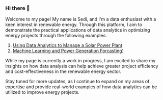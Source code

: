 ### Hi there 👋
Welcome to my page! My name is Sedi, and I'm a data enthusiast with a keen interest in renewable energy. Through this platform, I aim to demonstrate the practical applications of data analytics in optimizing energy projects through the following examples: 

1. [Using Data Analytics to Manage a Solar Power Plant](https://github.com/sedimir/SediMir/blob/main/solar-power-generation.ipynb)
2. [Machine Learning and Power Generation Forcasting](https://github.com/sedimir/SediMir/blob/main/machine-learning-forecasting-power-generation.ipynb))


While my page is currently a work in progress, I am excited to share my insights on how data analysis can help achieve greater project efficiency and cost-effectiveness in the renewable energy sector.

Stay tuned for more updates, as I continue to expand on my areas of expertise and provide real-world examples of how data analytics can be utilized to improve energy projects.


<!--
**sedimir/SediMir** is a ✨ _special_ ✨ repository because its `README.md` (this file) appears on your GitHub profile.

Here are some ideas to get you started:

- 🔭 I’m currently working on ...
- 🌱 I’m currently learning ...
- 👯 I’m looking to collaborate on ...
- 🤔 I’m looking for help with ...
- 💬 Ask me about ...
- 📫 How to reach me: ...
- 😄 Pronouns: ...
- ⚡ Fun fact: ...
-->
